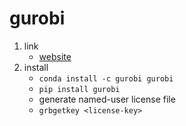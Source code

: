 # gurobi

1. link
   * [website](https://www.gurobi.com/)
2. install
   * `conda install -c gurobi gurobi`
   * `pip install gurobi`
   * generate named-user license file
   * `grbgetkey <license-key>`
